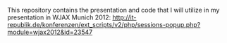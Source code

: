 This repository contains the presentation and code that I will utilize in my presentation in WJAX Munich 2012: http://it-republik.de/konferenzen/ext_scripts/v2/php/sessions-popup.php?module=wjax2012&id=23547